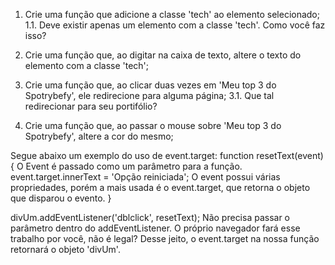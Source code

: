 1. Crie uma função que adicione a classe 'tech' ao elemento selecionado;
  1.1. Deve existir apenas um elemento com a classe 'tech'. Como você faz isso?

2. Crie uma função que, ao digitar na caixa de texto, altere o texto do elemento com a classe 'tech';

3. Crie uma função que, ao clicar duas vezes em 'Meu top 3 do Spotrybefy', ele redirecione para alguma página;
  3.1. Que tal redirecionar para seu portifólio?

4. Crie uma função que, ao passar o mouse sobre 'Meu top 3 do Spotrybefy', altere a cor do mesmo;

Segue abaixo um exemplo do uso de event.target:
  function resetText(event) {
      O Event é passado como um parâmetro para a função.
    event.target.innerText = 'Opção reiniciada';
      O event possui várias propriedades, porém a mais usada é o event.target, que retorna o objeto que disparou o evento.
  }

  divUm.addEventListener('dblclick', resetText);
    Não precisa passar o parâmetro dentro do addEventListener. O próprio navegador fará esse trabalho por você, não é legal? Desse jeito, o event.target na nossa função retornará o objeto 'divUm'.